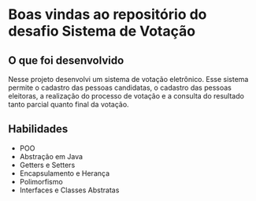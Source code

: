 # Boas vindas ao repositório do desafio Sistema de Votação

## O que foi desenvolvido

Nesse projeto desenvolvi um sistema de votação eletrônico. Esse sistema permite o cadastro das pessoas candidatas, o cadastro das pessoas eleitoras, a realização do processo de votação e a consulta do resultado tanto parcial quanto final da votação.

## Habilidades

 * POO
 * Abstração em Java
 * Getters e Setters
 * Encapsulamento e Herança
 * Polimorfismo
 * Interfaces e Classes Abstratas

